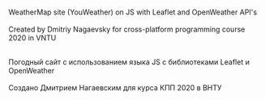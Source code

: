 <br>WeatherMap site (YouWeather) on JS with Leaflet and OpenWeather API's<br/>
<br>Created by Dmitriy Nagaevsky for cross-platform programming course 2020 in VNTU<br/>

<br>Погодный сайт с использованием языка JS с библиотеками Leaflet и OpenWeather<br/>
<br>Создано Дмитрием Нагаевским для курса КПП 2020 в ВНТУ<br/>

